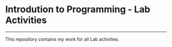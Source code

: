 # Introdution to Programming - Lab Activities
------------------------------------------
This repository contains my work for all Lab activities.
